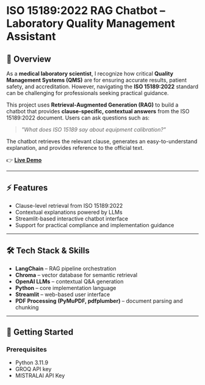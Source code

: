 # ISO 15189:2022 RAG Chatbot – Laboratory Quality Management Assistant  

## 📌 Overview  
As a **medical laboratory scientist**, I recognize how critical **Quality Management Systems (QMS)** are for ensuring accurate results, patient safety, and accreditation. However, navigating the **ISO 15189:2022** standard can be challenging for professionals seeking practical guidance.  

This project uses **Retrieval-Augmented Generation (RAG)** to build a chatbot that provides **clause-specific, contextual answers** from the ISO 15189:2022 document. Users can ask questions such as:  
> *"What does ISO 15189 say about equipment calibration?"*  

The chatbot retrieves the relevant clause, generates an easy-to-understand explanation, and provides reference to the official text.  

👉 **[Live Demo](http://13.62.69.28:8501/)**  

---

## ⚡ Features  
- Clause-level retrieval from ISO 15189:2022  
- Contextual explanations powered by LLMs  
- Streamlit-based interactive chatbot interface  
- Support for practical compliance and implementation guidance  

---

## 🛠️ Tech Stack & Skills  
- **LangChain** – RAG pipeline orchestration  
- **Chroma** – vector database for semantic retrieval  
- **OpenAI LLMs** – contextual Q&A generation  
- **Python** – core implementation language  
- **Streamlit** – web-based user interface  
- **PDF Processing (PyMuPDF, pdfplumber)** – document parsing and chunking  

---

## 🚀 Getting Started  

### Prerequisites  
- Python 3.11.9  
- GROQ API key
- MISTRALAI API Key
